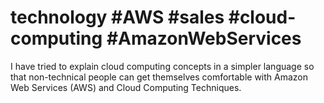 # technology #AWS #sales #cloud-computing #AmazonWebServices

I have tried to explain cloud computing concepts in a simpler language so that non-technical people can get themselves 
comfortable with Amazon Web Services (AWS) and Cloud Computing Techniques.
